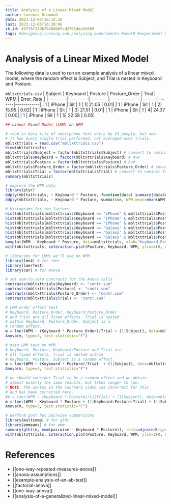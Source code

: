 ```yaml
---
title: Analysis of a Linear Mixed Model
author: Lorenzo Drumond
date: 2023-12-05T16:14:35
last: 2023-12-05T16:20:08
zk_id: 45f76f33db79b94b0fcd2701dea2e6b9
tags: #designing_running_and_analyzing_experiments #week9 #experiment #generalized #regression #nested_effects #linear_model #coursera #random_effects #rlang #fixed_effects #within_subjects #design #theory #test #mixed #statistics
---
```



# Analysis of a Linear Mixed Model

The following data is used to run an example analysis of a linear mixed model,
where the random effect is Subject, and Trial is nested in Keyboard and Posture.

`mbltxttrials.csv`
| Subject | Keyboard | Posture | Posture_Order | Trial | WPM   | Error_Rate |
|---------|----------|---------|---------------|-------|-------|------------|
|       1 |   iPhone |     Sit |             1 |      1| 21.05 |        0.01|
|       1 |   iPhone |     Sit |             1 |      2| 15.95 |        0.02|
|       1 |   iPhone |     Sit |             1 |      3| 21.51 |        0.01|
|       1 |   iPhone |     Sit |             1 |      4| 24.37 |        0.00|
|       1 |   iPhone |     Sit |             1 |      5| 22.58 |        0.05|

```R
## Linear Mixed Model (LMM) on WPM

# read in data file of smartphone text entry by 24 people, but now
# it has every single trial performed, not averaged over trials.
mbltxttrials = read.csv("mbltxttrials.csv")
View(mbltxttrials)
mbltxttrials$Subject = factor(mbltxttrials$Subject) # convert to nominal factor
mbltxttrials$Keyboard = factor(mbltxttrials$Keyboard) # Rv4
mbltxttrials$Posture = factor(mbltxttrials$Posture) # Rv4
mbltxttrials$Posture_Order = factor(mbltxttrials$Posture_Order) # convert to nominal factor
mbltxttrials$Trial = factor(mbltxttrials$Trial) # convert to nominal factor
summary(mbltxttrials)

# explore the WPM data
library(plyr)
ddply(mbltxttrials, ~ Keyboard * Posture, function(data) summary(data$WPM))
ddply(mbltxttrials, ~ Keyboard * Posture, summarise, WPM.mean=mean(WPM), WPM.sd=sd(WPM))

# histograms for two factors
hist(mbltxttrials[mbltxttrials$Keyboard == "iPhone" & mbltxttrials$Posture == "Sit",]$WPM)
hist(mbltxttrials[mbltxttrials$Keyboard == "iPhone" & mbltxttrials$Posture == "Stand",]$WPM)
hist(mbltxttrials[mbltxttrials$Keyboard == "iPhone" & mbltxttrials$Posture == "Walk",]$WPM)
hist(mbltxttrials[mbltxttrials$Keyboard == "Galaxy" & mbltxttrials$Posture == "Sit",]$WPM)
hist(mbltxttrials[mbltxttrials$Keyboard == "Galaxy" & mbltxttrials$Posture == "Stand",]$WPM)
hist(mbltxttrials[mbltxttrials$Keyboard == "Galaxy" & mbltxttrials$Posture == "Walk",]$WPM)
boxplot(WPM ~ Keyboard * Posture, data=mbltxttrials, xlab="Keyboard.Posture", ylab="WPM") # boxplots
with(mbltxttrials, interaction.plot(Posture, Keyboard, WPM, ylim=c(0, max(mbltxttrials$WPM)))) # interaction?

# libraries for LMMs we'll use on WPM
library(lme4) # for lmer
library(lmerTest)
library(car) # for Anova

# set sum-to-zero contrasts for the Anova calls
contrasts(mbltxttrials$Keyboard) <- "contr.sum"
contrasts(mbltxttrials$Posture) <- "contr.sum"
contrasts(mbltxttrials$Posture_Order) <- "contr.sum"
contrasts(mbltxttrials$Trial) <- "contr.sum"

# LMM order effect test
# Keyboard, Posture_Order, Keyboard:Posture_Order
# and Trial are all fixed effects. Trial is nested
# within Keyboard, Posture_Order. Subject is a
# random effect.
m = lmer(WPM ~ (Keyboard * Posture_Order)/Trial + (1|Subject), data=mbltxttrials)
Anova(m, type=3, test.statistic="F")

# main LMM test on WPM
# Keyboard, Posture, Keyboard:Posture and Trial are
# all fixed effects. Trial is nested within
# Keyboard, Posture. Subject is a random effect.
m = lmer(WPM ~ (Keyboard * Posture)/Trial  + (1|Subject), data=mbltxttrials)
Anova(m, type=3, test.statistic="F")

# we should consider Trial to be a random effect and we obtain
# almost exactly the same results, but takes longer to run.
# NOTE: the syntax in the Coursera video was incorrect for this
# and has been corrected here.
#m = lmer(WPM ~ (Keyboard * Posture)/(1|Trial) + (1|Subject), data=mbltxttrials)  # incorrect in video
m = lmer(WPM ~ Keyboard * Posture + (1|Keyboard:Posture:Trial) + (1|Subject), data=mbltxttrials) # new, correct
Anova(m, type=3, test.statistic="F")

# perform post hoc pairwise comparisons
library(multcomp) # for glht
library(emmeans) # for emm
summary(glht(m, emm(pairwise ~ Keyboard * Posture)), test=adjusted(type="holm"))
with(mbltxttrials, interaction.plot(Posture, Keyboard, WPM, ylim=c(0, max(mbltxttrials$WPM)))) # for convenience
```

# References
- [[one-way-repeated-measures-anova]]
- [[anova-assumptions]]
- [[example-analysis-of-an-ab-test]]
- [[factorial-anova]]
- [[one-way-anova]]
- [[analysis-of-a-generalized-linear-mixed-model]]
